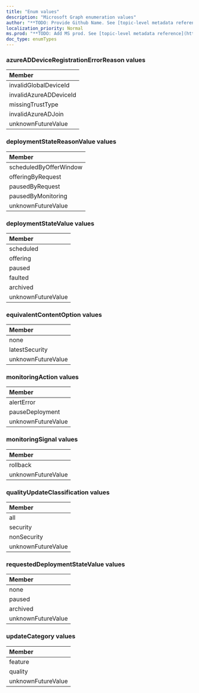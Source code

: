 ```yaml
---
title: "Enum values"
description: "Microsoft Graph enumeration values"
author: "**TODO: Provide Github Name. See [topic-level metadata reference](https://msgo.azurewebsites.net/add/document/guidelines/metadata.html#topic-level-metadata)**"
localization_priority: Normal
ms.prod: "**TODO: Add MS prod. See [topic-level metadata reference](https://msgo.azurewebsites.net/add/document/guidelines/metadata.html#topic-level-metadata)**"
doc_type: enumTypes
---
```


### azureADDeviceRegistrationErrorReason values 



|Member|
|:---|
|invalidGlobalDeviceId|
|invalidAzureADDeviceId|
|missingTrustType|
|invalidAzureADJoin|
|unknownFutureValue|

### deploymentStateReasonValue values 



|Member|
|:---|
|scheduledByOfferWindow|
|offeringByRequest|
|pausedByRequest|
|pausedByMonitoring|
|unknownFutureValue|

### deploymentStateValue values 



|Member|
|:---|
|scheduled|
|offering|
|paused|
|faulted|
|archived|
|unknownFutureValue|

### equivalentContentOption values 



|Member|
|:---|
|none|
|latestSecurity|
|unknownFutureValue|

### monitoringAction values 



|Member|
|:---|
|alertError|
|pauseDeployment|
|unknownFutureValue|

### monitoringSignal values 



|Member|
|:---|
|rollback|
|unknownFutureValue|

### qualityUpdateClassification values 



|Member|
|:---|
|all|
|security|
|nonSecurity|
|unknownFutureValue|

### requestedDeploymentStateValue values 



|Member|
|:---|
|none|
|paused|
|archived|
|unknownFutureValue|

### updateCategory values 



|Member|
|:---|
|feature|
|quality|
|unknownFutureValue|

